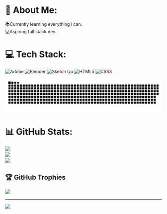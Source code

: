 # 💫 About Me:
📚Currently learning everything i can.<br>💻Aspiring full stack dev.


# 💻 Tech Stack:
![Adobe](https://img.shields.io/badge/adobe-%23FF0000.svg?style=for-the-badge&logo=adobe&logoColor=white) ![Blender](https://img.shields.io/badge/blender-%23F5792A.svg?style=for-the-badge&logo=blender&logoColor=white) ![Sketch Up](https://img.shields.io/badge/SketchUp-005F9E?style=for-the-badge&logo=sketchup&logoColor=white) ![HTML5](https://img.shields.io/badge/html5-%23E34F26.svg?style=for-the-badge&logo=html5&logoColor=white) ![CSS3](https://img.shields.io/badge/css3-%231572B6.svg?style=for-the-badge&logo=css3&logoColor=white)

<picture>
  <source media="(prefers-color-scheme: dark)" srcset="https://raw.githubusercontent.com/JamesLoew-Dev/JamesLoew-Dev/output/github-snake-dark.svg" />
  <source media="(prefers-color-scheme: light)" srcset="https://raw.githubusercontent.com/JamesLoew-Dev/JamesLoew-Dev/output/github-snake.svg" />
  <img alt="github-snake" src="https://raw.githubusercontent.com/JamesLoew-Dev/JamesLoew-Dev/output/github-snake.svg" />
</picture>

# 📊 GitHub Stats:
![](https://github-readme-stats.vercel.app/api?username=JamesLoew-Dev&theme=dark&hide_border=false&include_all_commits=true&count_private=true)<br/>
![](https://github-readme-streak-stats.herokuapp.com/?user=JamesLoew-Dev&theme=dark&hide_border=false)<br/>
![](https://github-readme-stats.vercel.app/api/top-langs/?username=JamesLoew-Dev&theme=dark&hide_border=false&include_all_commits=true&count_private=true&layout=compact)

## 🏆 GitHub Trophies
![](https://github-profile-trophy.vercel.app/?username=JamesLoew-Dev&theme=radical&no-frame=false&no-bg=true&margin-w=4)

---
[![](https://visitcount.itsvg.in/api?id=JamesLoew-Dev&icon=0&color=0)](https://visitcount.itsvg.in)

<!-- Proudly created with GPRM ( https://gprm.itsvg.in ) -->
